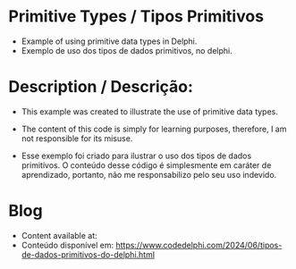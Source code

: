 # Primitive Types / Tipos Primitivos
- Example of using primitive data types in Delphi.
- Exemplo de uso dos tipos de dados primitivos, no delphi.


# Description / Descrição:
- This example was created to illustrate the use of primitive data types.
- The content of this code is simply for learning purposes, therefore, I am not responsible for its misuse.

- Esse exemplo foi criado para ilustrar o uso dos tipos de dados primitivos.
O conteúdo desse código é simplesmente em caráter de aprendizado, portanto, não me responsabilizo pelo seu uso indevido.

# Blog
- Content available at:
- Conteúdo disponível em:
  https://www.codedelphi.com/2024/06/tipos-de-dados-primitivos-do-delphi.html
